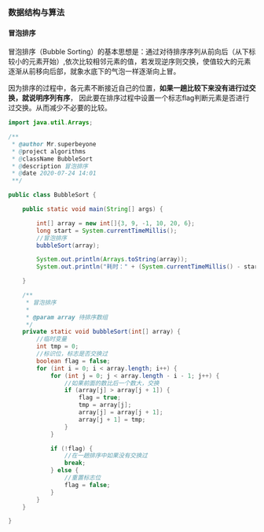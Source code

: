 ### 数据结构与算法

#### 冒泡排序

冒泡排序（Bubble Sorting）的基本思想是：通过对待排序序列从前向后（从下标较小的元素开始）,依次比较相邻元素的值，若发现逆序则交换，使值较大的元素逐渐从前移向后部，就象水底下的气泡一样逐渐向上冒。

因为排序的过程中，各元素不断接近自己的位置，**如果一趟比较下来没有进行过交换，就说明序列有序**， 因此要在排序过程中设置一个标志flag判断元素是否进行过交换。从而减少不必要的比较。

```java
import java.util.Arrays;

/**
 * @author Mr.superbeyone
 * @project algorithms
 * @className BubbleSort
 * @description 冒泡排序
 * @date 2020-07-24 14:01
 **/

public class BubbleSort {

    public static void main(String[] args) {

        int[] array = new int[]{3, 9, -1, 10, 20, 6};
        long start = System.currentTimeMillis();
        //冒泡排序
        bubbleSort(array);

        System.out.println(Arrays.toString(array));
        System.out.println("耗时：" + (System.currentTimeMillis() - start) + " 毫秒");

    }

    /**
     * 冒泡排序
     *
     * @param array 待排序数组
     */
    private static void bubbleSort(int[] array) {
        //临时变量
        int tmp = 0;
        //标识位，标志是否交换过
        boolean flag = false;
        for (int i = 0; i < array.length; i++) {
            for (int j = 0; j < array.length - i - 1; j++) {
                //如果前面的数比后一个数大，交换
                if (array[j] > array[j + 1]) {
                    flag = true;
                    tmp = array[j];
                    array[j] = array[j + 1];
                    array[j + 1] = tmp;
                }
            }

            if (!flag) {
                //在一趟排序中如果没有交换过
                break;
            } else {
                //重置标志位
                flag = false;
            }
        }
    }

}
```
